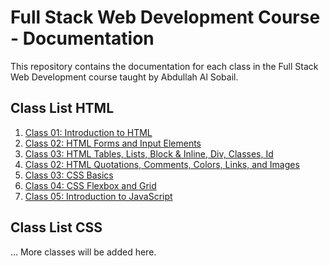 # Full Stack Web Development Course - Documentation

This repository contains the documentation for each class in the Full Stack Web Development course taught by Abdullah Al Sobail.

## Class List HTML

1. [Class 01: Introduction to HTML](./HTML/Class01/Readme.md)
2. [Class 02: HTML Forms and Input Elements](./HTML/Class02/Readme.md)
3. [Class 03: HTML Tables, Lists, Block & Inline, Div, Classes, Id](./HTML/Class03/Readme.md)
2. [Class 02: HTML Quotations, Comments, Colors, Links, and Images](./HTML/Class02/Readme.md)
3. [Class 03: CSS Basics](./Class03/README.md)
4. [Class 04: CSS Flexbox and Grid](./Class04/README.md)
5. [Class 05: Introduction to JavaScript](./Class05/README.md)

## Class List CSS
... More classes will be added here.
